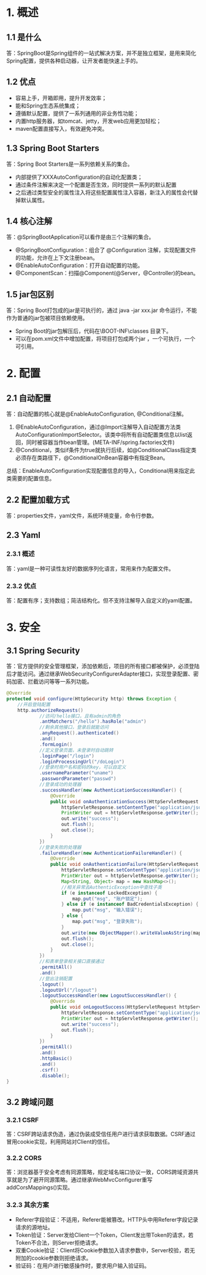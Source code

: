 # 1. 概述
## 1.1 是什么
答：SpringBoot是Spring组件的一站式解决方案，并不是独立框架，是用来简化Spring配置，提供各种启动器，让开发者能快速上手的。

## 1.2 优点
- 容易上手，开箱即用，提升开发效率；
- 能和Spring生态系统集成；
- 遵循默认配置，提供了一系列通用的非业务性功能；
- 内置http服务器，如tomcat、jetty，开发web应用更加轻松；
- maven配置直接写入，有效避免冲突。

## 1.3 Spring Boot Starters
答：Spring Boot Starters是一系列依赖关系的集合。
- 内部提供了XXXAutoConfiguration的自动化配置类；
- 通过条件注解来决定一个配置是否生效，同时提供一系列的默认配置
- 之后通过类型安全的属性注入将这些配置属性注入容器，新注入的属性会代替掉默认属性。


## 1.4 核心注解
答：@SpringBootApplication可以看作是由三个注解的集合。
- @SpringBootConfiguration：组合了 @Configuration 注解，实现配置文件的功能，允许在上下文注册bean。
- @EnableAutoConfiguration：打开自动配置的功能。
- @ComponentScan：扫描@Component(@Server，@Controller)的bean。


## 1.5 jar包区别
答：Spring Boot打包成的jar是可执行的，通过 java -jar xxx.jar 命令运行，不能作为普通的jar包被项目依赖使用。

- Spring Boot的jar包解压后，代码在\BOOT-INF\classes 目录下。
- 可以在pom.xml文件中增加配置，将项目打包成两个jar ，一个可执行，一个可引用。




# 2. 配置
## 2.1 自动配置
答：自动配置的核心就是@EnableAutoConfiguration, @Conditional注解。

1. @EnableAutoConfiguration，通过@Import注解导入自动配置方法类AutoConfigurationImportSelector。该类中将所有自动配置类信息以list返回，同时被容器当作bean管理。(META-INF/spring.factories文件)
2. @Conditional，类似if条件为true就执行后续，如@ConditionalClass指定类必须存在类路径下，@ConditionalOnBean容器中有指定Bean。

总结：EnableAutoConfiguration实现配置信息的导入，Conditional用来指定此类需要的配置信息。

## 2.2 配置加载方式
答：properties文件，yaml文件，系统环境变量，命令行参数。

## 2.3 Yaml
### 2.3.1 概述
答：yaml是一种可读性友好的数据序列化语言，常用来作为配置文件。
### 2.3.2 优点
答：配置有序；支持数组；简洁结构化。但不支持注解导入自定义的yaml配置。



# 3. 安全
## 3.1 Spring Security
答：官方提供的安全管理框架，添加依赖后，项目的所有接口都被保护，必须登陆后才能访问。通过继承WebSecurityConfigurerAdapter接口，实现登录配置、密码加密、拦截访问等等一系列功能。

```java
@Override
protected void configure(HttpSecurity http) throws Exception {
    //开启登陆配置
    http.authorizeRequests()
            //访问/hello接口，且有admin的角色
            .antMatchers("/hello").hasRole("admin")
            //剩余其他接口，登录后就能访问
            .anyRequest().authenticated()
            .and()
            .formLogin()
            //定义登录页面，未登录时自动跳转
            .loginPage("/login")
            .loginProcessingUrl("/doLogin")
            //登录时用户名和密码的key，可以自定义
            .usernameParameter("uname")
            .passwordParameter("passwd")
            //登录成功的处理器
            .successHandler(new AuthenticationSuccessHandler() {
                @Override
                public void onAuthenticationSuccess(HttpServletRequest httpServletRequest, HttpServletResponse httpServletResponse, Authentication authentication) throws IOException, ServletException {
                    httpServletResponse.setContentType("application/json;charset=utf-8");
                    PrintWriter out = httpServletResponse.getWriter();
                    out.write("success");
                    out.flush();
                    out.close();
                }
            })
            //登录失败的处理器
            .failureHandler(new AuthenticationFailureHandler() {
                @Override
                public void onAuthenticationFailure(HttpServletRequest httpServletRequest, HttpServletResponse httpServletResponse, AuthenticationException e) throws IOException, ServletException {
                    httpServletResponse.setContentType("application/json;charset=utf-8");
                    PrintWriter out = httpServletResponse.getWriter();
                    Map<String, Object> map = new HashMap<>();
                    //相关异常去AuthenticException中查找子类
                    if (e instanceof LockedException) {
                        map.put("msg", "账户锁定");
                    } else if (e instanceof BadCredentialsException) {
                        map.put("msg", "输入错误");
                    } else {
                        map.put("msg", "登录失败");
                    }
                    out.write(new ObjectMapper().writeValueAsString(map));
                    out.flush();
                    out.close();
                }
            })
            //和表单登录相关接口直接通过
            .permitAll()
            .and()
            //登出注销配置
            .logout()
            .logoutUrl("/logout")
            .logoutSuccessHandler(new LogoutSuccessHandler() {
                @Override
                public void onLogoutSuccess(HttpServletRequest httpServletRequest, HttpServletResponse httpServletResponse, Authentication authentication) throws IOException, ServletException {
                    httpServletResponse.setContentType("application/json;charset=utf-8");
                    PrintWriter out = httpServletResponse.getWriter();
                    out.write("success");
                    out.flush();
                }
            })
            .permitAll()
            .and()
            .httpBasic()
            .and()
            .csrf()
            .disable();
}

```

## 3.2 跨域问题
### 3.2.1 CSRF
答：CSRF跨站请求伪造，通过伪装成受信任用户进行请求获取数据。CSRF通过冒用cookie实现，利用网站对Client的信任。

### 3.2.2 CORS
答：浏览器基于安全考虑有同源策略，规定域名端口协议一致，CORS跨域资源共享就是为了避开同源策略。通过继承WebMvcConfigurer重写addCorsMappings()实现。

### 3.2.3 其余方案
- Referer字段验证：不适用，Referer能被篡改。HTTP头中用Referer字段记录请求的源地址。
- Token验证：Server发给Client一个Token，Client发出带Token的请求，若Token不合法，则Server拒绝请求。
- 双重Cookie验证：Client将Cookie参数加入请求参数中，Server校验，若无附加的cookie参数则拒绝请求。
- 验证码：在用户进行敏感操作时，要求用户输入验证码。



